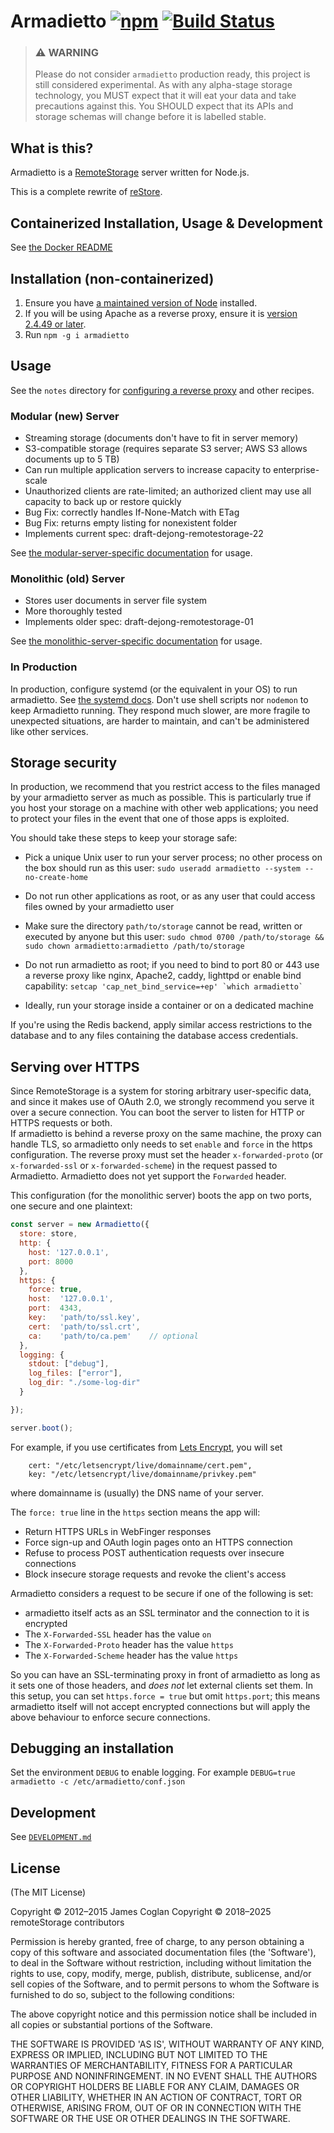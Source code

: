 # Armadietto [![npm](https://img.shields.io/npm/v/armadietto)](https://www.npmjs.com/package/armadietto) [![Build Status](https://github.com/remotestorage/armadietto/actions/workflows/test-and-lint.yml/badge.svg)](https://github.com/remotestorage/armadietto/actions/workflows/test-and-lint.yml?query=branch%3Amaster)

> ### :warning: WARNING
> Please do not consider `armadietto` production ready, this project is still
> considered experimental.  As with any alpha-stage storage technology, you
> MUST expect that it will eat your data and take precautions against this. You
> SHOULD expect that its APIs and storage schemas will change before it is
> labelled stable.

## What is this?

Armadietto is a [RemoteStorage](https://remotestorage.io) server written for Node.js.

This is a complete rewrite of [reStore](https://github.com/jcoglan/restore).

## Containerized Installation, Usage & Development

See [the Docker README](./docker/README.md)

## Installation (non-containerized)

1. Ensure you have [a maintained version of Node](https://nodejs.org/en/about/releases/) installed.
2. If you will be using Apache as a reverse proxy, ensure it is [version 2.4.49 or later](https://community.remotestorage.io/t/avoid-apache-as-a-basis-for-your-server/139).
3. Run `npm -g i armadietto`

## Usage

See the `notes` directory for [configuring a reverse proxy](notes/reverse-proxy-configuration.md) and other recipes.

### Modular (new) Server

* Streaming storage (documents don't have to fit in server memory)
* S3-compatible storage (requires separate S3 server; AWS S3 allows documents up to 5 TB)
* Can run multiple application servers to increase capacity to enterprise-scale
* Unauthorized clients are rate-limited; an authorized client may use all capacity to back up or restore quickly
* Bug Fix: correctly handles If-None-Match with ETag
* Bug Fix: returns empty listing for nonexistent folder
* Implements current spec: draft-dejong-remotestorage-22

See [the modular-server-specific documentation](./notes/modular-server.md) for usage.

### Monolithic (old) Server

* Stores user documents in server file system
* More thoroughly tested
* Implements older spec: draft-dejong-remotestorage-01

See [the monolithic-server-specific documentation](./notes/monolithic-server.md) for usage.

### In Production

In production, configure systemd (or the equivalent in your OS) to run armadietto.  See [the systemd docs](../contrib/systemd/README.md).
Don't use shell scripts nor `nodemon` to keep Armadietto running.
They respond much slower, are more fragile to unexpected situations, are harder to maintain, and can't be administered like other services.


## Storage security

In production, we recommend that you restrict access to the files managed by
your armadietto server as much as possible. This is particularly true if you host
your storage on a machine with other web applications; you need to protect your
files in the event that one of those apps is exploited.

You should take these steps to keep your storage safe:

* Pick a unique Unix user to run your server process; no other process on the
  box should run as this user:
  `sudo useradd armadietto --system --no-create-home`

* Do not run other applications as root, or as any user that could access files
  owned by your armadietto user
* Make sure the directory `path/to/storage` cannot be read, written or executed
  by anyone but this user:
  `sudo chmod 0700 /path/to/storage && sudo chown armadietto:armadietto /path/to/storage`

* Do not run armadietto as root; if you need to bind to port 80 or 443 use a
  reverse proxy like nginx, Apache2, caddy, lighttpd or enable bind capability:
  ```setcap 'cap_net_bind_service=+ep' `which armadietto` ```

* Ideally, run your storage inside a container or on a dedicated machine

If you're using the Redis backend, apply similar access restrictions to the
database and to any files containing the database access credentials.

## Serving over HTTPS

Since RemoteStorage is a system for storing arbitrary user-specific data, and
since it makes use of OAuth 2.0, we strongly recommend you serve it over a secure
connection. You can boot the server to listen for HTTP or HTTPS requests or
both.  
If armadietto is behind a reverse proxy on the same machine, the proxy can handle TLS, 
so armadietto only needs to set `enable` and `force` in the https configuration.
The reverse proxy must set the header `x-forwarded-proto` (or `x-forwarded-ssl` or `x-forwarded-scheme`) in the request passed to Armadietto. Armadietto does not yet support the `Forwarded` header.

This configuration (for the monolithic server) boots the app on two ports, one secure and one
plaintext:

```js
const server = new Armadietto({
  store: store,
  http: {
    host: '127.0.0.1',
    port: 8000
  },
  https: {
    force: true,
    host:  '127.0.0.1',
    port:  4343,
    key:   'path/to/ssl.key',
    cert:  'path/to/ssl.crt',
    ca:    'path/to/ca.pem'    // optional
  },
  logging: {
    stdout: ["debug"],
    log_files: ["error"],
    log_dir: "./some-log-dir"
  }

});

server.boot();
```

For example, if you use certificates from [Lets Encrypt](https://letsencrypt.org), you will set
```
    cert: "/etc/letsencrypt/live/domainname/cert.pem",
    key: "/etc/letsencrypt/live/domainname/privkey.pem"
```
where domainname is (usually) the DNS name of your server.

The `force: true` line in the `https` section means the app will:

* Return HTTPS URLs in WebFinger responses
* Force sign-up and OAuth login pages onto an HTTPS connection
* Refuse to process POST authentication requests over insecure connections
* Block insecure storage requests and revoke the client's access

Armadietto considers a request to be secure if one of the following is set:

* armadietto itself acts as an SSL terminator and the connection to it is encrypted
* The `X-Forwarded-SSL` header has the value `on`
* The `X-Forwarded-Proto` header has the value `https`
* The `X-Forwarded-Scheme` header has the value `https`

So you can have an SSL-terminating proxy in front of armadietto as long as it sets
one of those headers, and *does not* let external clients set them. In this
setup, you can set `https.force = true` but omit `https.port`; this means
armadietto itself will not accept encrypted connections but will apply the above
behaviour to enforce secure connections.


## Debugging an installation

Set the environment `DEBUG` to enable logging.  For example `DEBUG=true armadietto -c /etc/armadietto/conf.json`

## Development

See [`DEVELOPMENT.md`](./DEVELOPMENT.md)

## License

(The MIT License)

Copyright © 2012–2015 James Coglan
Copyright © 2018–2025 remoteStorage contributors

Permission is hereby granted, free of charge, to any person obtaining a copy of
this software and associated documentation files (the 'Software'), to deal in
the Software without restriction, including without limitation the rights to
use, copy, modify, merge, publish, distribute, sublicense, and/or sell copies of
the Software, and to permit persons to whom the Software is furnished to do so,
subject to the following conditions:

The above copyright notice and this permission notice shall be included in all
copies or substantial portions of the Software.

THE SOFTWARE IS PROVIDED 'AS IS', WITHOUT WARRANTY OF ANY KIND, EXPRESS OR
IMPLIED, INCLUDING BUT NOT LIMITED TO THE WARRANTIES OF MERCHANTABILITY, FITNESS
FOR A PARTICULAR PURPOSE AND NONINFRINGEMENT. IN NO EVENT SHALL THE AUTHORS OR
COPYRIGHT HOLDERS BE LIABLE FOR ANY CLAIM, DAMAGES OR OTHER LIABILITY, WHETHER
IN AN ACTION OF CONTRACT, TORT OR OTHERWISE, ARISING FROM, OUT OF OR IN
CONNECTION WITH THE SOFTWARE OR THE USE OR OTHER DEALINGS IN THE SOFTWARE.
